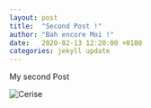 ```yaml
---
layout: post
title:  "Second Post !"
author: "Bah encore Moi !"
date:   2020-02-13 12:20:00 +0100
categories: jekyll update
---
```

My second Post

![Cerise](https://www.lafoliedessenteurs.com/469-medium_default/cerise.jpg)

[jekyll-docs]: https://jekyllrb.com/docs/home
[jekyll-gh]:   https://github.com/jekyll/jekyll
[jekyll-talk]: https://talk.jekyllrb.com/
